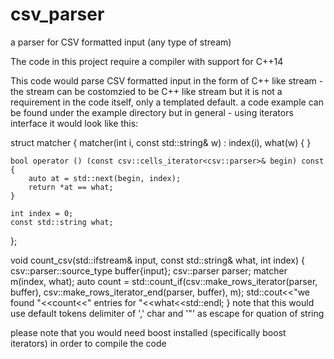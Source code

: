 # csv_parser
a parser for CSV formatted input (any type of stream)

The code in this project require a compiler with support for C++14

This code would parse CSV formatted input in the form of C++ like stream - the stream can be costomzied to be C++ like stream
but it is not a requirement in the code itself, only a templated default.
a code example can be found under the example directory but in general - using iterators interface it would look like this:

struct matcher
{
    matcher(int i, const std::string& w) : index(i), what(w)
    {
    }

    bool operator () (const csv::cells_iterator<csv::parser>& begin) const
    {
        auto at = std::next(begin, index);
        return *at == what;
    }

    int index = 0;
    const std::string what;
};


void count_csv(std::ifstream& input, const std::string& what, int index)
{
    csv::parser::source_type buffer{input};
    csv::parser parser;
    matcher m(index, what);
    auto count = std::count_if(csv::make_rows_iterator(parser, buffer),
                        csv::make_rows_iterator_end(parser, buffer), m);
    std::cout<<"we found "<<count<<" entries for "<<what<<std::endl;
}
note that this would use default tokens delimiter of ',' char and '"' as escape for quation of string

please note that you would need boost installed (specifically boost iterators) in order to compile the code
